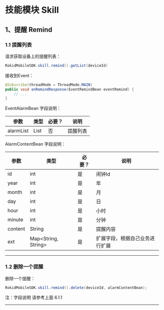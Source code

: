 # 技能模块 Skill
## 1、提醒 Remind
### 1.1 提醒列表
请求获取设备上的提醒列表：

```Java
RokidMobileSDK.skill.remind().getList(deviceId)
```

接收到Event：

```Java
@Subscribe(threadMode = ThreadMode.MAIN)
public void onRemindResponse(EventRemindBean eventRemind) {
    // ...
}
```

EventAlarmBean 字段说明：

| 参数 | 类型 | 必要？ | 说明 |
| --- | --- | --- | --- |
| alarmList | List<AlarmContentBean> | 否 | 提醒列表 |

AlarmContentBean 字段说明：

| 参数 | 类型 | 必要？ | 说明 |
| --- | --- | --- | --- |
| id |  int| 是 | 闹钟Id |
| year | int | 是 | 年 |
| month | int | 是 |  月|
| day | int | 是 | 日 |
| hour | int | 是 | 小时 |
| minute | int | 是 | 分钟 |
| content | String | 是 | 提醒内容 |
| ext | Map<String, String> | 是 | 扩展字段，根据自己业务进行扩展 |

---

### 1.2 删除一个提醒
删除一个提醒：
 
```Java
RokidMobileSDK.skill.remind().delete(deviceId, alarmContentBean);
```
 
注：字段说明 请参考上面 6.1.1

---

